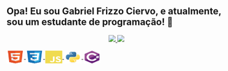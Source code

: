 ## Opa! Eu sou Gabriel Frizzo Ciervo, e atualmente, sou um estudante de programação! 👾

<div align="center">
  <a href="https://github.com/gabicode16">
  <img height="180em" src="https://github-readme-stats.vercel.app/api?username=gabicode16&show_icons=true&theme=radical&include_all_commits=true&count_private=true&title_color=00fa9a&text_color=F90000"/>
  <img height="180em" src="https://github-readme-stats.vercel.app/api/top-langs/?username=gabicode16&layout=compact&langs_count=7&theme=radical&title_color=00fa9a&text_color=F90000"/>
</div>

<div style="display: inline_block"><br>
  <img align="center" alt="Gabi-HTML" height="30" width="40" src="https://raw.githubusercontent.com/devicons/devicon/master/icons/html5/html5-original.svg">
  <img align="center" alt="Gabi-CSS" height="30" width="40" src="https://raw.githubusercontent.com/devicons/devicon/master/icons/css3/css3-original.svg">
  <img align="center" alt="Gabi-Js" height="30" width="40" src="https://raw.githubusercontent.com/devicons/devicon/master/icons/javascript/javascript-plain.svg">
  <img align="center" alt="Gabi-Python" height="30" width="40" src="https://raw.githubusercontent.com/devicons/devicon/master/icons/python/python-original.svg">
  <img align="center" alt="Gabi-Csharp" height="30" width="40" src="https://raw.githubusercontent.com/devicons/devicon/master/icons/csharp/csharp-original.svg">
</div>
  
  ##
